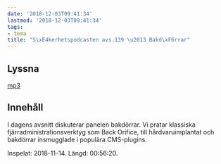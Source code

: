 ```yaml
---
date: '2018-12-03T09:41:34'
lastmod: '2018-12-03T09:41:34'
tags:
- tema
title: "S\xE4kerhetspodcasten avs.139 \u2013 Bakd\xF6rrar"
---
```

## Lyssna

[mp3](http://traffic.libsyn.com/sakerhetspodcasten/Sakerhetspodcasten_Backdoors.mp3)

## Innehåll

I dagens avsnitt diskuterar panelen bakdörrar. Vi pratar klassiska fjärradministrationsverktyg
som Back Orifice, till hårdvaruimplantat och bakdörrar insmugglade i populära CMS-plugins.

Inspelat: 2018-11-14. Längd: 00:56:20.

